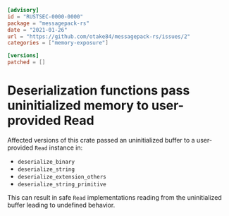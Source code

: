 ```toml
[advisory]
id = "RUSTSEC-0000-0000"
package = "messagepack-rs"
date = "2021-01-26"
url = "https://github.com/otake84/messagepack-rs/issues/2"
categories = ["memory-exposure"]

[versions]
patched = []
```

# Deserialization functions pass uninitialized memory to user-provided Read

Affected versions of this crate passed an uninitialized buffer to a
user-provided `Read` instance in:

* `deserialize_binary`
* `deserialize_string`
* `deserialize_extension_others`
* `deserialize_string_primitive`

This can result in safe `Read` implementations reading from the uninitialized
buffer leading to undefined behavior.

